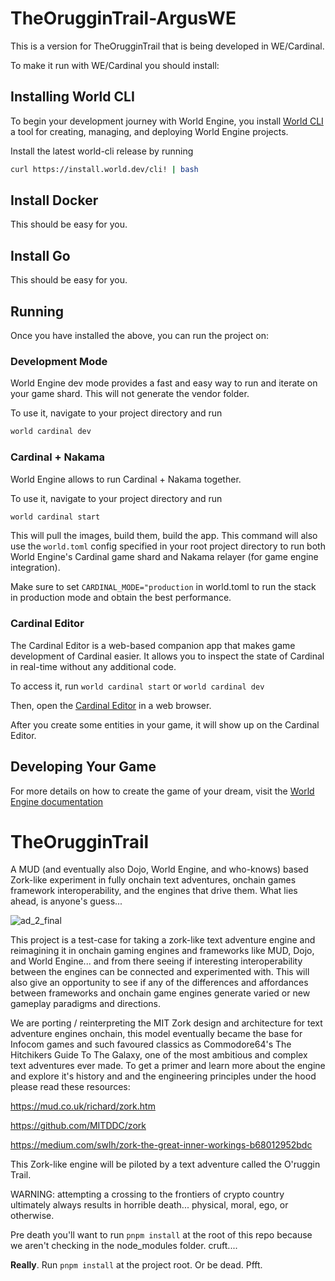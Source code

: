 # TheOrugginTrail-ArgusWE
This is a version for TheOrugginTrail that is being developed in WE/Cardinal.

To make it run with WE/Cardinal you should install:

## Installing World CLI

To begin your development journey with World Engine, you install 
[World CLI](https://github.com/Argus-Labs/world-cli) a tool for creating, managing, and deploying World 
Engine projects. 

Install the latest world-cli release by running

```bash
curl https://install.world.dev/cli! | bash
```

## Install Docker
This should be easy for you.

## Install Go
This should be easy for you.

## Running 
Once you have installed the above, you can run the project on:

### Development Mode
World Engine dev mode provides a fast and easy way to run and iterate on your game shard.
This will not generate the vendor folder.

To use it, navigate to your project directory and run

```bash
world cardinal dev
```

### Cardinal + Nakama
World Engine allows to run Cardinal + Nakama together.

To use it, navigate to your project directory and run

```bash
world cardinal start
```

This will pull the images, build them, build the app. 
This command will also use the `world.toml` config specified in your root project directory to run both World Engine's 
Cardinal game shard and Nakama relayer (for game engine integration).

Make sure to set `CARDINAL_MODE="production` in world.toml to run the stack in production mode and obtain the best 
performance.


### Cardinal Editor

The Cardinal Editor is a web-based companion app that makes game development of Cardinal easier. It allows you to inspect the state of Cardinal in real-time without any additional code.

To access it, run `world cardinal start` or `world cardinal dev`

Then, open the [Cardinal Editor](http://localhost:3000/) in a web browser.

After you create some entities in your game, it will show up on the Cardinal Editor.

## Developing Your Game
For more details on how to create the game of your dream, visit the [World Engine documentation](https://world.dev)


# TheOrugginTrail
A MUD (and eventually also Dojo, World Engine, and who-knows) based Zork-like experiment in fully onchain text adventures, onchain games framework interoperability, and the engines that drive them.
What lies ahead, is anyone's guess...

![ad_2_final](https://github.com/ArchetypalTech/TheOrugginTrail/assets/983878/b90bcc55-2ba1-4564-94e1-d08184c1e49c)



This project is a test-case for taking a zork-like text adventure engine and reimagining it in onchain gaming engines and frameworks like MUD, Dojo, and World Engine... and from there seeing if interesting interoperability between the engines can be connected and experimented with. This will also give an opportunity to see if any of the differences and affordances between frameworks and onchain game engines generate varied or new gameplay paradigms and directions.

We are porting / reinterpreting the MIT Zork design and architecture for text adventure engines onchain, this model eventually became the base for Infocom games and such favoured classics as Commodore64's The Hitchikers Guide To The Galaxy, one of the most ambitious and complex text adventures ever made. To get a primer and learn more about the engine and explore it's history and and the engineering principles under the hood please read these resources:

https://mud.co.uk/richard/zork.htm

https://github.com/MITDDC/zork

https://medium.com/swlh/zork-the-great-inner-workings-b68012952bdc

This Zork-like engine will be piloted by a text adventure called the O'ruggin Trail.

WARNING: attempting a crossing to the frontiers of crypto country ultimately always results in horrible death... physical, moral, ego, or otherwise.

Pre death you'll want to run `pnpm install` at the root 
of this repo because we aren't checking in the node_modules folder.
cruft....

**Really**. Run `pnpm install` at the project root. Or be dead. Pfft.
